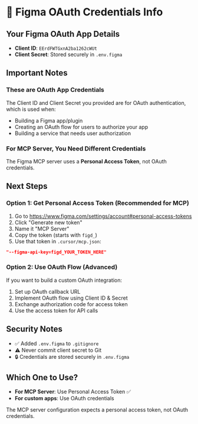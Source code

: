 # 🔐 Figma OAuth Credentials Info

## Your Figma OAuth App Details
- **Client ID**: `EErdFWTGxnA2ba1262cWUt`
- **Client Secret**: Stored securely in `.env.figma`

## Important Notes

### These are OAuth App Credentials

The Client ID and Client Secret you provided are for OAuth authentication, which is used when:

- Building a Figma app/plugin
- Creating an OAuth flow for users to authorize your app
- Building a service that needs user authorization

### For MCP Server, You Need Different Credentials

The Figma MCP server uses a **Personal Access Token**, not OAuth credentials.

## Next Steps

### Option 1: Get Personal Access Token (Recommended for MCP)

1. Go to https://www.figma.com/settings/account#personal-access-tokens
2. Click "Generate new token"
3. Name it "MCP Server"
4. Copy the token (starts with `figd_`)
5. Use that token in `.cursor/mcp.json`:

```json
"--figma-api-key=figd_YOUR_TOKEN_HERE"
```

### Option 2: Use OAuth Flow (Advanced)

If you want to build a custom OAuth integration:

1. Set up OAuth callback URL
2. Implement OAuth flow using Client ID & Secret
3. Exchange authorization code for access token
4. Use the access token for API calls

## Security Notes
- ✅ Added `.env.figma` to `.gitignore`
- ⚠️ Never commit client secret to Git
- 🔒 Credentials are stored securely in `.env.figma`

## Which One to Use?
- **For MCP Server**: Use Personal Access Token ✅
- **For custom apps**: Use OAuth credentials

The MCP server configuration expects a personal access token, not OAuth credentials.
